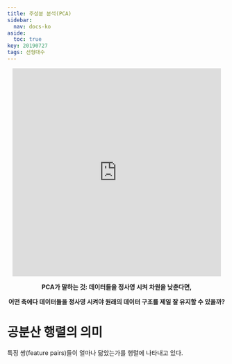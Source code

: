 ```yaml
---
title: 주성분 분석(PCA)
sidebar:
  nav: docs-ko
aside:
  toc: true
key: 20190727
tags: 선형대수
---
```

<style>
@media screen and (max-width:500px){
  iframe {
  width: 70vw;
  height: 70vw;
  background:white;
  }
}

@media screen and (min-width:500px){
  iframe {
  width: 50vw;
  height: 50vw;
  background:white;
  }
}
</style>


<center><iframe src="https://angeloyeo.github.io/p5/2019-07-27-preview_PCA/" frameborder = "0"></iframe>

<b>

PCA가 말하는 것: 데이터들을 정사영 시켜 차원을 낮춘다면,

어떤 축에다 데이터들을 정사영 시켜야 원래의 데이터 구조를 제일 잘 유지할 수 있을까?</b>

</center>


# 공분산 행렬의 의미

특징 쌍(feature pairs)들이 얼마나 닮았는가를 행렬에 나타내고 있다.